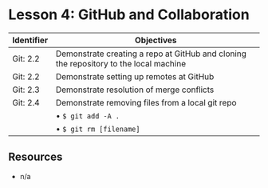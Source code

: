 # Lesson 4: GitHub and Collaboration

Identifier   | Objectives
-------------|------------
Git: 2.2     | Demonstrate creating a repo at GitHub and cloning the repository to the local machine
Git: 2.2     | Demonstrate setting up remotes at GitHub
Git: 2.3     | Demonstrate resolution of merge conflicts
Git: 2.4     | Demonstrate removing files from a local git repo
             | &bull; `$ git add -A .`
             | &bull; `$ git rm [filename]`

## Resources
- n/a 